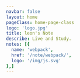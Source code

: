 ```yaml
---
navbar: false
layout: home
pageClass: home-page-class
logo: 'logo.jpg'
title: leon's Note
describe: Live and Study.
notes: [{
  name: 'webpack',
  href: '/note/webpack/',
  logo: '/img/js.svg'
},]
---
```

